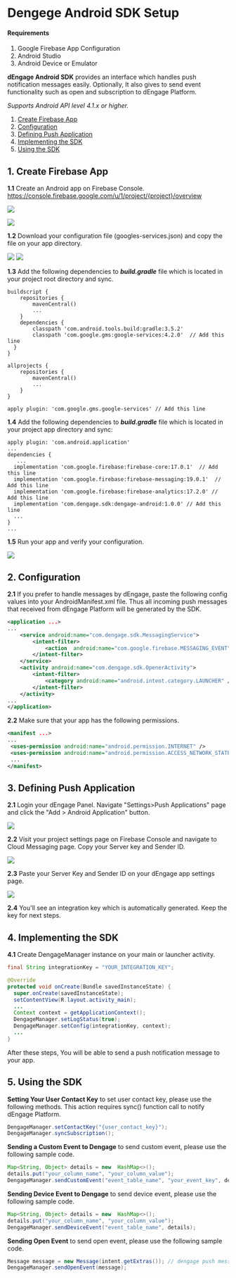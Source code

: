
# Dengege Android SDK Setup

  

#### **Requirements**
 1. Google Firebase App Configuration
 2. Android Studio
 3. Android Device or Emulator

**dEngage Android SDK** provides an interface which handles push notification messages easily. Optionally, It also gives to send event functionality such as open and subscription to dEngage Platform.

*Supports Android API level 4.1.x or higher.*

 1. [Create Firebase App](#1-Creating-Firebase-App)
 2.  [Configuration](2-Configuration)
 3. [Defining Push Application](3-Creating-Push-Application)
 4.  [Implementing the SDK](4-Implementing-the-SDK)
 5. [Using the SDK](5-Using-the-SDK)

## 1. Create Firebase App

**1.1** Create an Android app on Firebase Console. https://console.firebase.google.com/u/1/project/{project}/overview

![](./images/CreateAppStep1.png)

![](./images/CreateAppStep2.png)

**1.2** Download your configuration file  (googles-services.json) and copy the file on your app directory.

![](./images/DownloadConfigFile.png)
![](./images/CopyConfig.png)

**1.3** Add the following dependencies to ***build.gradle*** file which is located in your project root directory and sync.

    buildscript {  
        repositories {  
            mavenCentral()  
            ...    
        }  
        dependencies {  
            classpath 'com.android.tools.build:gradle:3.5.2'  
            classpath 'com.google.gms:google-services:4.2.0'  // Add this line
      }  
    }  
      
    allprojects {  
        repositories {  
            mavenCentral()  
            ...
        }  
    }
      
    apply plugin: 'com.google.gms.google-services' // Add this line
  
**1.4** Add the following dependencies to ***build.gradle*** file which is located in your project app directory and sync:
	
    apply plugin: 'com.android.application'
    ...
    dependencies {  
       ...
      implementation 'com.google.firebase:firebase-core:17.0.1'  // Add this line
      implementation 'com.google.firebase:firebase-messaging:19.0.1'  // Add this line
      implementation 'com.google.firebase:firebase-analytics:17.2.0' // Add this line
      implementation 'com.dengage.sdk:dengage-android:1.0.0' // Add this line
      ...
    }
    ...

**1.5** Run your app and verify your configuration.

![](./images/CompleteAppCreate.png)


## 2. Configuration

**2.1**  If you prefer to handle messages by dEngage, paste the following config values into your AndroidManifest.xml file. Thus all incoming push messages that received from dEngage Platform will be generated by the SDK.

```xml
<application ...>
...
	<service android:name="com.dengage.sdk.MessagingService">
		<intent-filter>
			<action  android:name="com.google.firebase.MESSAGING_EVENT"/>
		</intent-filter>
	</service>
	<activity android:name="com.dengage.sdk.OpenerActivity">  
		<intent-filter> 
			<category android:name="android.intent.category.LAUNCHER" />  
		</intent-filter>
	</activity>
...
</application>
```
**2.2** Make sure that your app has the following permissions.

```xml
<manifest ...>  
...
 <uses-permission android:name="android.permission.INTERNET" />  
 <uses-permission android:name="android.permission.ACCESS_NETWORK_STATE" />
 ...
</manifest>
```

## 3. Defining Push Application

**2.1** Login your dEngage Panel. Navigate "Settings>Push Applications" page and click the "Add > Android Application" button. 

![](./images/NavigateApplications.png)

**2.2** Visit your project settings page on Firebase Console and navigate to Cloud Messaging page. Copy your Server key and Sender ID.

![](./images/CopySenderKey.png)

**2.3** Paste your Server Key and Sender ID on your dEngage app settings page.

![](./images/PasteSenderKey.png)

**2.4** You'll see an integration key which is automatically generated. Keep the key for next steps.
  
## 4. Implementing the SDK
 
**4.1**  Create DengageManager instance on your main or launcher activity. 

```java
final String integrationKey = "YOUR_INTEGRATION_KEY";  

@Override  
protected void onCreate(Bundle savedInstanceState) {  
  super.onCreate(savedInstanceState);  
  setContentView(R.layout.activity_main); 
  ...
  Context context = getApplicationContext();  
  DengageManager.setLogStatus(true);  
  DengageManager.setConfig(integrationKey, context);  
  ...
}
```

After these steps, You will be able to send a push notification message to your app.


## 5. Using the SDK

**Setting Your User Contact Key** 
to set user contact key, please use the following methods. This action requires sync() function call to notify dEngage Platform.

```java
DengageManager.setContactKey("{user_contact_key}");
DengageManager.syncSubscription();
```

**Sending a Custom Event to Dengage** 
to send custom event, please use the following sample code.

```java
Map<String, Object> details = new  HashMap<>();
details.put("your_column_name", "your_column_value");
DengageManager.sendCustomEvent("event_table_name", "your_event_key", details);
```

**Sending Device Event to Dengage** 
to send device event, please use the following sample code.

```java
Map<String, Object> details = new  HashMap<>();
details.put("your_column_name", "your_column_value");
DengageManager.sendDeviceEvent("event_table_name", details);
``` 
 **Sending Open Event** 
 to send open event, please use the following sample code.

```java
Message message = new Message(intent.getExtras()); // dengage push message payload.
DengageManager.sendOpenEvent(message);
``` 
